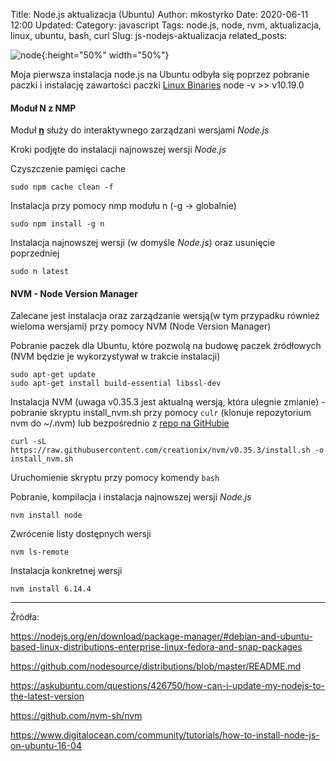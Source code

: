 Title: Node.js aktualizacja (Ubuntu)
Author: mkostyrko
Date: 2020-06-11 12:00
Updated:
Category: javascript
Tags: node.js, node, nvm, aktualizacja, linux, ubuntu, bash, curl
Slug: js-nodejs-aktualizacja
related_posts:

![node](https://upload.wikimedia.org/wikipedia/commons/thumb/d/d9/Node.js_logo.svg/1024px-Node.js_logo.svg.png){:height="50%" width="50%"}

Moja pierwsza instalacja node.js na Ubuntu odbyła się poprzez pobranie paczki i instalację zawartości paczki [Linux Binaries](https://nodejs.org/en/download/) 
    node -v
    >> v10.19.0
    
#### Moduł N z NMP

Moduł [**n**](https://www.npmjs.com/package/n) służy do interaktywnego zarządzani wersjami *Node.js*

Kroki podjęte do instalacji najnowszej wersji *Node.js*

Czyszczenie pamięci cache

    sudo npm cache clean -f

Instalacja przy pomocy nmp modułu n (-g -> globalnie)

    sudo npm install -g n

Instalacja najnowszej wersji (w domyśle *Node.js*) oraz usunięcie poprzedniej

    sudo n latest

#### NVM - Node Version Manager

Zalecane jest instalacja oraz zarządzanie wersją(w tym przypadku również wieloma wersjami) przy pomocy NVM (Node Version Manager)

Pobranie paczek dla Ubuntu, które pozwolą na budowę paczek źródłowych (NVM będzie je wykorzystywał w trakcie instalacji)

    sudo apt-get update
    sudo apt-get install build-essential libssl-dev

Instalacja NVM (uwaga v0.35.3 jest aktualną wersją, która ulegnie zmianie) - pobranie skryptu install_nvm.sh przy pomocy `culr` (klonuje repozytorium nvm do ~/.nvm) lub bezpośrednio z [repo na GitHubie](https://github.com/nvm-sh/nvm/blob/master/install.sh)

    curl -sL https://raw.githubusercontent.com/creationix/nvm/v0.35.3/install.sh -o install_nvm.sh

Uruchomienie skryptu przy pomocy komendy `bash`


Pobranie, kompilacja i instalacja najnowszej wersji *Node.js*

    nvm install node

Zwrócenie listy dostępnych wersji 

    nvm ls-remote

Instalacja konkretnej wersji

    nvm install 6.14.4

---

Źródła:

https://nodejs.org/en/download/package-manager/#debian-and-ubuntu-based-linux-distributions-enterprise-linux-fedora-and-snap-packages

https://github.com/nodesource/distributions/blob/master/README.md

https://askubuntu.com/questions/426750/how-can-i-update-my-nodejs-to-the-latest-version

https://github.com/nvm-sh/nvm

https://www.digitalocean.com/community/tutorials/how-to-install-node-js-on-ubuntu-16-04